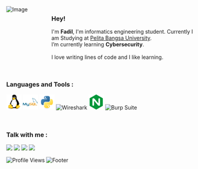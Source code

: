 <img align="left" width="120" height="152" alt="Image" src="https://github.com/user-attachments/assets/61989ec6-712a-4f12-82fd-41e4c82efbb7" />

### Hey!
I'm **Fadil**, I'm informatics engineering student. Currently I am Studying at [Pelita Bangsa University](https://www.pelitabangsa.ac.id/). <br>
I’m currently learning **Cybersecurity**.
<br> <br>
I love writing lines of code and I like learning. <br>



<br><h3 align="left">Languages and Tools :</h3>
<p align="left">
<a> <img src="https://raw.githubusercontent.com/devicons/devicon/master/icons/linux/linux-original.svg" alt="linux" width="40" height="40"/> </a>
<a> <img src="https://raw.githubusercontent.com/devicons/devicon/master/icons/mysql/mysql-original-wordmark.svg" alt="mysql" width="40" height="40"/> </a>
<a> <img src="https://raw.githubusercontent.com/devicons/devicon/master/icons/python/python-original.svg" alt="python" width="40" height="40"/> </a>
<a> <img src="https://icons.iconarchive.com/icons/bokehlicia/captiva/256/wireshark-icon.png" width="40" height="40" alt="Wireshark" /> </a>
<a> <img src="https://raw.githubusercontent.com/devicons/devicon/master/icons/nginx/nginx-original.svg" alt="nginx" width="40" height="40"/> </a>
<a> <img src="https://www.dockhunt.com/_next/image?url=https%3A%2F%2Fdockhunt-images.nyc3.cdn.digitaloceanspaces.com%2Ff5f43386-11d9-4978-b8f0-1497a875881e&w=384&q=75" width="40" height="40" alt="Burp Suite"/> </a>
  
</p> <br>

### Talk with me :
<div> 
  <a href="https://www.instagram.com/fadiladz_/" target="_blank"><img src="https://img.shields.io/badge/-Instagram-%23E4405F?style=for-the-badge&logo=instagram&logoColor=white" target="_blank"></a>
  <a href="https://discord.gg" target="_blank"><img src="https://img.shields.io/badge/Discord-7289DA?style=for-the-badge&logo=discord&logoColor=white" target="_blank"></a> 
  <a href = "mailto:fadiladzima@gmail.com"><img src="https://img.shields.io/badge/Gmail-D14836?style=for-the-badge&logo=gmail&logoColor=white" target="_blank"></a>
  <a href = "https://linkedin.com"><img src="https://img.shields.io/badge/linkedin-%230077B5.svg?&style=for-the-badge&logo=linkedin&logoColor=white" target="_blank"></a>
</div>

![Profile Views](https://komarev.com/ghpvc/?username=FadilAdz&color=lightgrey&style=for-the-badge)
![Footer](https://capsule-render.vercel.app/api?type=waving&color=000000&height=150&section=footer)

